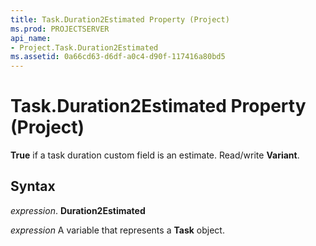 ```yaml
---
title: Task.Duration2Estimated Property (Project)
ms.prod: PROJECTSERVER
api_name:
- Project.Task.Duration2Estimated
ms.assetid: 0a66cd63-d6df-a0c4-d90f-117416a80bd5
---
```



# Task.Duration2Estimated Property (Project)

 **True** if a task duration custom field is an estimate. Read/write **Variant**.


## Syntax

 _expression_. **Duration2Estimated**

 _expression_ A variable that represents a **Task** object.


